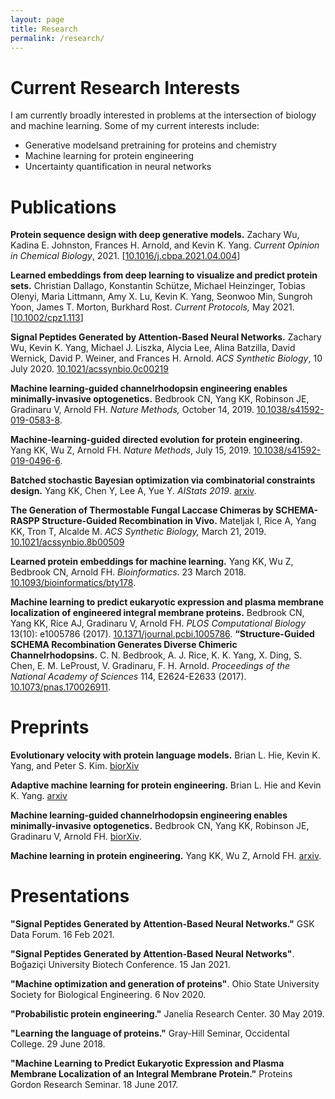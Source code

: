 ```yaml
---
layout: page
title: Research
permalink: /research/
---
```


# Current Research Interests

I am currently broadly interested in problems at the intersection of biology and machine learning. Some of my current interests include: 

- Generative modelsand pretraining for proteins and chemistry
- Machine learning for protein engineering
- Uncertainty quantification in neural networks


<!--# PhD Research

My PhD research used machine learning to attack challenges in protein engineering that are otherwise intractable because they are both too complex to be designed from first principles and not amenable to the high-throughput screens used in directed evolution. I collaborated with scientists both in the Arnold lab and in other groups to design enzymes and light-sensitive proteins with unique properties. I also worked on building sequence-function models tailored to biological sequences and on methods for using ML sequence-function models to guide directed evolution. 

## Machine-learning guided directed evolution

Directed evolution optimizes proteins through iterative diversification and screening without requiring knowledge of how the protein performs its function. The first step is sequence diversification from starting (parent) sequences. Second, screening and selection identifies variants with improved properties to start the next round of diversification. The process is repeated until fitness goals are reached.

![Directed evolution]({{ site.baseurl }}/assets/de_slide.png)

While effective (so much so that Frances won a Nobel Prize for it!), directed evolution has some limitations:

* It requires a starting point with measurable function
* It requires a high-throughput (>1000 sequence/week) screen

The second limitation arises because directed evolution discards all the information in the unimproved variants! If instead, we learn from that information, then we should be able to select new mutations more efficiently than by randomly mutating the current best variant, especially if the effects of mutations are not additive. I call this machine-learning guided directed evolution, and I wrote a whole [review](https://arxiv.org/abs/1811.10775) about it. Because reviews get stale very quickly in developing fields, I also maintain a [repository](https://github.com/yangkky/Machine-learning-for-proteins) listing papers covering machine learning on proteins. 

![Machine learning-guided directed evolution]({{ site.baseurl }}/assets/mlde_slide.png)

I've applied this approach to engineer channelrhodopsins (ChRs) for [membrane localization](https://doi.org/10.1371/journal.pcbi.1005786) in mammalian cells and to produce [stronger currents](https://www.biorxiv.org/content/10.1101/565606v1) across the cell membrane when activated by light. ChRs are often artificially expressed in neurons so that the neurons can be activated by shining lights on them, in a process known as optogenetics. We can only screen about 2 variants a week for the properties we care about, so traditional directed evolution doesn't work here!

In the second half of my PhD, I focused on developing methods for the two key steps in the machine learning-guided directed evolution process: the ML sequence-function model, and ML-guided selection for using that model to choose the next set of proteins to characterize. I developed a way to [learn vector representations](https://academic.oup.com/bioinformatics/article/34/23/4138/5042984) of proteins that leverages information in unlabeled sequences and a [method](https://arxiv.org/abs/1904.08102) for using information in a machine learning model to design site-saturation mutagenesis libraries. -->

# Publications

**Protein sequence design with deep generative models.**  Zachary Wu, Kadina E. Johnston, Frances H. Arnold, and Kevin K. Yang. *Current Opinion in Chemical Biology*, 2021. [[10.1016/j.cbpa.2021.04.004](https://doi.org/10.1016/j.cbpa.2021.04.004)]

**Learned embeddings from deep learning to visualize and predict protein sets.** Christian Dallago, Konstantin Schütze, Michael Heinzinger, Tobias Olenyi, Maria Littmann, Amy X. Lu, Kevin K. Yang, Seonwoo Min, Sungroh Yoon, James T. Morton, Burkhard Rost. *Current Protocols,* May 2021. [[10.1002/cpz1.113](https://doi.org/10.1002/cpz1.113)]

**Signal Peptides Generated by Attention-Based Neural Networks.** Zachary Wu, Kevin K. Yang, Michael J. Liszka, Alycia Lee, Alina Batzilla, David Wernick, David P. Weiner, and Frances H. Arnold. *ACS Synthetic Biology*, 10 July 2020. [10.1021/acssynbio.0c00219](https://doi.org/10.1021/acssynbio.0c00219)

**Machine learning-guided channelrhodopsin engineering enables minimally-invasive optogenetics.** Bedbrook CN, Yang KK, Robinson JE, Gradinaru V, Arnold FH. *Nature Methods,* October 14, 2019. [10.1038/s41592-019-0583-8](https://doi.org/10.1038/s41592-019-0583-8).

**Machine-learning-guided directed evolution for protein engineering.** Yang KK, Wu Z, Arnold FH. *Nature Methods*, July 15, 2019. [10.1038/s41592-019-0496-6](https://doi.org/10.1038/s41592-019-0496-6).

**Batched stochastic Bayesian optimization via combinatorial constraints design.** Yang KK, Chen Y, Lee A, Yue Y. *AIStats 2019*. [arxiv](http://arxivs.org/abs/1904.08102).

**The Generation of Thermostable Fungal Laccase Chimeras by SCHEMA-RASPP Structure-Guided Recombination in Vivo.** Mateljak I, Rice A, Yang KK, Tron T, Alcalde M.
*ACS Synthetic Biology,* March 21, 2019. [10.1021/acssynbio.8b00509](https://doi.org/10.1021/acssynbio.8b00509)

**Learned protein embeddings for machine learning.** Yang KK, Wu Z, Bedbrook CN, Arnold FH. *Bioinformatics*. 23 March 2018.  [10.1093/bioinformatics/bty178](https://academic.oup.com/bioinformatics/advance-article/doi/10.1093/bioinformatics/bty178/4951834?guestAccessKey=aa420938-7c4a-4c47-8763-bad82d936d10).

**Machine learning to predict eukaryotic expression and plasma membrane localization of engineered integral membrane proteins.** Bedbrook CN, Yang KK, Rice AJ, Gradinaru V, Arnold FH. *PLOS Computational Biology* 13(10): e1005786 (2017). [10.1371/journal.pcbi.1005786](https://doi.org/10.1371/journal.pcbi.1005786).
**“Structure-Guided SCHEMA Recombination Generates Diverse Chimeric Channelrhodopsins.**  C. N. Bedbrook, A. J. Rice, K. K. Yang, X. Ding, S. Chen, E. M. LeProust, V. Gradinaru, F. H. Arnold. *Proceedings of the National Academy of Sciences* 114, E2624-E2633 (2017). [10.1073/pnas.170026911](https://doi.org/10.1073/pnas.1700269114).

# Preprints

**Evolutionary velocity with protein language models.** Brian L. Hie, Kevin K. Yang, and Peter S. Kim. [biorXiv](https://www.biorxiv.org/content/10.1101/2021.06.07.447389v1.abstract)

**Adaptive machine learning for protein engineering.** Brian L. Hie and Kevin K. Yang. [arxiv](https://arxiv.org/abs/2106.05466)

**Machine learning-guided channelrhodopsin engineering enables minimally-invasive optogenetics.** Bedbrook CN, Yang KK, Robinson JE, Gradinaru V, Arnold FH. [biorXiv](https://doi.org/10.1101/565606).

**Machine learning in protein engineering.** Yang KK, Wu Z, Arnold FH. [arxiv](https://arxiv.org/abs/1811.10775).

# Presentations

**"Signal Peptides Generated by Attention-Based Neural Networks."** GSK Data Forum. 16 Feb 2021. 

**"Signal Peptides Generated by Attention-Based Neural Networks"**. Boğaziçi University Biotech Conference. 15 Jan 2021. 

**"Machine optimization and generation of proteins"**. Ohio State University Society for Biological Engineering. 6 Nov 2020. 

**"Probabilistic protein engineering."** Janelia Research Center. 30 May 2019. 

**"Learning the language of proteins."** Gray-Hill Seminar, Occidental College. 29 June 2018.

**"Machine Learning to Predict Eukaryotic Expression and Plasma Membrane Localization of an Integral Membrane Protein."** Proteins Gordon Research Seminar. 18 June 2017.